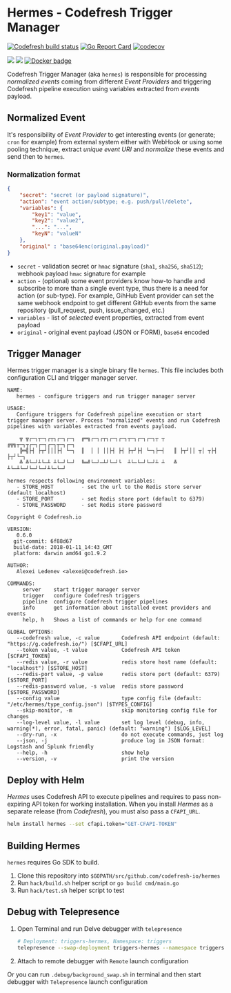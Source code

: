 # Hermes - Codefresh Trigger Manager

[![Codefresh build status](https://g.codefresh.io/api/badges/build?repoOwner=codefresh-io&repoName=hermes&branch=master&pipelineName=hermes&accountName=codefresh-inc&type=cf-1)](https://g.codefresh.io/repositories/codefresh-io/hermes/builds?filter=trigger:build;branch:master;service:5a2f9f604a678d0001da7621~hermes) [![Go Report Card](https://goreportcard.com/badge/github.com/codefresh-io/hermes)](https://goreportcard.com/report/github.com/codefresh-io/hermes) [![codecov](https://codecov.io/gh/codefresh-io/hermes/branch/master/graph/badge.svg)](https://codecov.io/gh/codefresh-io/hermes)

[![](https://images.microbadger.com/badges/image/codefresh/hermes.svg)](http://microbadger.com/images/codefresh/hermes) [![](https://images.microbadger.com/badges/commit/codefresh/hermes.svg)](https://microbadger.com/images/codefresh/hermes) [![Docker badge](https://img.shields.io/docker/pulls/codefresh/hermes.svg)](https://hub.docker.com/r/codefresh/hermes/)

Codefresh Trigger Manager (aka `hermes`) is responsible for processing *normalized events* coming from different *Event Providers* and triggering Codefresh pipeline execution using variables extracted from *events* payload.

## Normalized Event

It's responsibility of *Event Provider* to get interesting events (or generate; `cron` for example) from external system either with WebHook or using some pooling technique, extract *unique event URI* and *normalize* these events and send then to `hermes`.

### Normalization format

```json
{
    "secret": "secret (or payload signature)",
    "action": "event action/subtype; e.g. push/pull/delete",
    "variables": {
        "key1": "value",
        "key2": "value2",
        "...": "...",
        "keyN": "valueN"
    },
    "original" : "base64enc(original.payload)"
}
```

- `secret` - validation secret or `hmac` signature (`sha1`, `sha256`, `sha512`); webhook payload `hmac` signature for example
- `action` - (optional) some event providers know how-to handle and subscribe to more than a single event type, thus there is a need for action (or sub-type). For example, GihHub Event provider can set the same webhook endpoint to get different GitHub events from the same repository (pull_request, push, issue_changed, etc.)
- `variables` - list of *selected* event properties, extracted from event payload
- `original` - original event payload (JSON or FORM), `base64` encoded

## Trigger Manager

Hermes trigger manager is a single binary file `hermes`. This file includes both configuration CLI and trigger manager server.

```text
NAME:
   hermes - configure triggers and run trigger manager server

USAGE:
   Configure triggers for Codefresh pipeline execution or start trigger manager server. Process "normalized" events and run Codefresh pipelines with variables extracted from events payload.

    ╦ ╦┌─┐┬─┐┌┬┐┌─┐┌─┐  ╔═╗┌─┐┌┬┐┌─┐┌─┐┬─┐┌─┐┌─┐┬ ┬  ╔╦╗┬─┐┬┌─┐┌─┐┌─┐┬─┐┌─┐
    ╠═╣├┤ ├┬┘│││├┤ └─┐  ║  │ │ ││├┤ ├┤ ├┬┘├┤ └─┐├─┤   ║ ├┬┘││ ┬│ ┬├┤ ├┬┘└─┐
    ╩ ╩└─┘┴└─┴ ┴└─┘└─┘  ╚═╝└─┘─┴┘└─┘└  ┴└─└─┘└─┘┴ ┴   ╩ ┴└─┴└─┘└─┘└─┘┴└─└─┘

hermes respects following environment variables:
   - STORE_HOST         - set the url to the Redis store server (default localhost)
   - STORE_PORT         - set Redis store port (default to 6379)
   - STORE_PASSWORD     - set Redis store password

Copyright © Codefresh.io

VERSION:
   0.6.0
  git-commit: 6f88d67
  build-date: 2018-01-11_14:43_GMT
  platform: darwin amd64 go1.9.2

AUTHOR:
   Alexei Ledenev <alexei@codefresh.io>

COMMANDS:
     server    start trigger manager server
     trigger   configure Codefresh triggers
     pipeline  configure Codefresh trigger pipelines
     info      get information about installed event providers and events
     help, h   Shows a list of commands or help for one command

GLOBAL OPTIONS:
   --codefresh value, -c value       Codefresh API endpoint (default: "https://g.codefresh.io/") [$CFAPI_URL]
   --token value, -t value           Codefresh API token [$CFAPI_TOKEN]
   --redis value, -r value           redis store host name (default: "localhost") [$STORE_HOST]
   --redis-port value, -p value      redis store port (default: 6379) [$STORE_PORT]
   --redis-password value, -s value  redis store password [$STORE_PASSWORD]
   --config value                    type config file (default: "/etc/hermes/type_config.json") [$TYPES_CONFIG]
   --skip-monitor, -m                skip monitoring config file for changes
   --log-level value, -l value       set log level (debug, info, warning(*), error, fatal, panic) (default: "warning") [$LOG_LEVEL]
   --dry-run, -x                     do not execute commands, just log
   --json, -j                        produce log in JSON format: Logstash and Splunk friendly
   --help, -h                        show help
   --version, -v                     print the version

```

## Deploy with Helm

*Hermes* uses Codefresh API to execute pipelines and requires to pass non-expiring API token for working installation.
When you install *Hermes* as a separate release (from *Codefresh*), you must also pass a `CFAPI_URL`.

```sh
helm install hermes --set cfapi.token="GET-CFAPI-TOKEN"
```

## Building Hermes

`hermes` requires Go SDK to build.

1. Clone this repository into `$GOPATH/src/github.com/codefresh-io/hermes`
1. Run `hack/build.sh` helper script or `go build cmd/main.go`
1. Run `hack/test.sh` helper script to test


## Debug with Telepresence

1. Open Terminal and run Delve debugger with `telepresence`
    ```sh
    # Deployment: triggers-hermes, Namespace: triggers
    telepresence --swap-deployment triggers-hermes --namespace triggers --method=vpn-tcp --expose=8080 --run .debug/runDelve.sh
    ```
1. Attach to remote debugger with `Remote` launch configuration

Or you can run `.debug/background_swap.sh` in terminal and then start debugger with `Telepresence` launch configuration